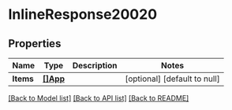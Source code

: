 # InlineResponse20020

## Properties
Name | Type | Description | Notes
------------ | ------------- | ------------- | -------------
**Items** | [**[]App**](App.md) |  | [optional] [default to null]

[[Back to Model list]](../README.md#documentation-for-models) [[Back to API list]](../README.md#documentation-for-api-endpoints) [[Back to README]](../README.md)

